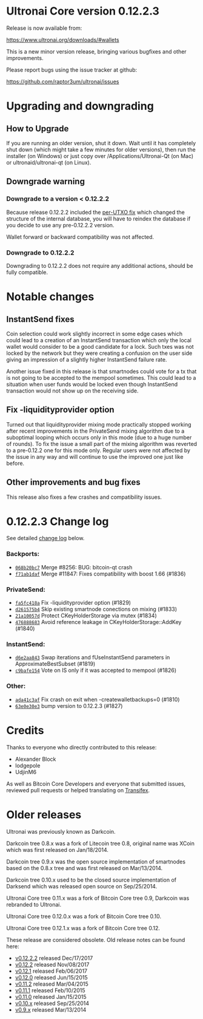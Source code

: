 Ultronai Core version 0.12.2.3
==========================

Release is now available from:

  <https://www.ultronai.org/downloads/#wallets>

This is a new minor version release, bringing various bugfixes and other
improvements.

Please report bugs using the issue tracker at github:

  <https://github.com/raptor3um/ultronai/issues>


Upgrading and downgrading
=========================

How to Upgrade
--------------

If you are running an older version, shut it down. Wait until it has completely
shut down (which might take a few minutes for older versions), then run the
installer (on Windows) or just copy over /Applications/Ultronai-Qt (on Mac) or
ultronaid/ultronai-qt (on Linux).

Downgrade warning
-----------------

### Downgrade to a version < 0.12.2.2

Because release 0.12.2.2 included the [per-UTXO fix](release-notes/ultronai/release-notes-0.12.2.2.md#per-utxo-fix)
which changed the structure of the internal database, you will have to reindex
the database if you decide to use any pre-0.12.2.2 version.

Wallet forward or backward compatibility was not affected.

### Downgrade to 0.12.2.2

Downgrading to 0.12.2.2 does not require any additional actions, should be
fully compatible.

Notable changes
===============

InstantSend fixes
-----------------

Coin selection could work slightly incorrect in some edge cases which could
lead to a creation of an InstantSend transaction which only the local wallet
would consider to be a good candidate for a lock. Such txes was not locked by
the network but they were creating a confusion on the user side giving an
impression of a slightly higher InstantSend failure rate.

Another issue fixed in this release is that smartnodes could vote for a tx
that is not going to be accepted to the mempool sometimes. This could lead to
a situation when user funds would be locked even though InstantSend transaction
would not show up on the receiving side.

Fix -liquidityprovider option
-----------------------------

Turned out that liquidityprovider mixing mode practically stopped working after
recent improvements in the PrivateSend mixing algorithm due to a suboptimal
looping which occurs only in this mode (due to a huge number of rounds). To fix
the issue a small part of the mixing algorithm was reverted to a pre-0.12.2 one
for this mode only. Regular users were not affected by the issue in any way and
will continue to use the improved one just like before.

Other improvements and bug fixes
--------------------------------

This release also fixes a few crashes and compatibility issues.


0.12.2.3 Change log
===================

See detailed [change log](https://github.com/raptor3um/ultronai/compare/v0.12.2.2...ultronai:v0.12.2.3) below.

### Backports:
- [`068b20bc7`](https://github.com/raptor3um/ultronai/commit/068b20bc7) Merge #8256: BUG: bitcoin-qt crash
- [`f71ab1daf`](https://github.com/raptor3um/ultronai/commit/f71ab1daf) Merge #11847: Fixes compatibility with boost 1.66 (#1836)

### PrivateSend:
- [`fa5fc418a`](https://github.com/raptor3um/ultronai/commit/fa5fc418a) Fix -liquidityprovider option (#1829)
- [`d261575b4`](https://github.com/raptor3um/ultronai/commit/d261575b4) Skip existing smartnode conections on mixing (#1833)
- [`21a10057d`](https://github.com/raptor3um/ultronai/commit/21a10057d) Protect CKeyHolderStorage via mutex (#1834)
- [`476888683`](https://github.com/raptor3um/ultronai/commit/476888683) Avoid reference leakage in CKeyHolderStorage::AddKey (#1840)

### InstantSend:
- [`d6e2aa843`](https://github.com/raptor3um/ultronai/commit/d6e2aa843) Swap iterations and fUseInstantSend parameters in ApproximateBestSubset (#1819)
- [`c9bafe154`](https://github.com/raptor3um/ultronai/commit/c9bafe154) Vote on IS only if it was accepted to mempool (#1826)

### Other:
- [`ada41c3af`](https://github.com/raptor3um/ultronai/commit/ada41c3af) Fix crash on exit when -createwalletbackups=0 (#1810)
- [`63e0e30e3`](https://github.com/raptor3um/ultronai/commit/63e0e30e3) bump version to 0.12.2.3 (#1827)

Credits
=======

Thanks to everyone who directly contributed to this release:

- Alexander Block
- lodgepole
- UdjinM6

As well as Bitcoin Core Developers and everyone that submitted issues,
reviewed pull requests or helped translating on
[Transifex](https://www.transifex.com/projects/p/ultronai/).


Older releases
==============

Ultronai was previously known as Darkcoin.

Darkcoin tree 0.8.x was a fork of Litecoin tree 0.8, original name was XCoin
which was first released on Jan/18/2014.

Darkcoin tree 0.9.x was the open source implementation of smartnodes based on
the 0.8.x tree and was first released on Mar/13/2014.

Darkcoin tree 0.10.x used to be the closed source implementation of Darksend
which was released open source on Sep/25/2014.

Ultronai Core tree 0.11.x was a fork of Bitcoin Core tree 0.9,
Darkcoin was rebranded to Ultronai.

Ultronai Core tree 0.12.0.x was a fork of Bitcoin Core tree 0.10.

Ultronai Core tree 0.12.1.x was a fork of Bitcoin Core tree 0.12.

These release are considered obsolete. Old release notes can be found here:

- [v0.12.2.2](release-notes/ultronai/release-notes-0.12.2.2.md) released Dec/17/2017
- [v0.12.2](release-notes/ultronai/release-notes-0.12.2.md) released Nov/08/2017
- [v0.12.1](release-notes/ultronai/release-notes-0.12.1.md) released Feb/06/2017
- [v0.12.0](release-notes/ultronai/release-notes-0.12.0.md) released Jun/15/2015
- [v0.11.2](release-notes/ultronai/release-notes-0.11.2.md) released Mar/04/2015
- [v0.11.1](release-notes/ultronai/release-notes-0.11.1.md) released Feb/10/2015
- [v0.11.0](release-notes/ultronai/release-notes-0.11.0.md) released Jan/15/2015
- [v0.10.x](release-notes/ultronai/release-notes-0.10.0.md) released Sep/25/2014
- [v0.9.x](release-notes/ultronai/release-notes-0.9.0.md) released Mar/13/2014

